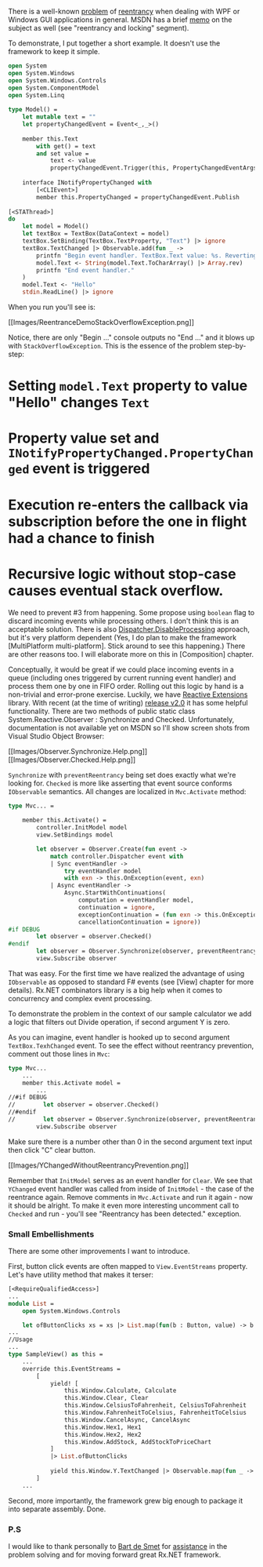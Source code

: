 There is a well-known [problem](http://www.codinghorror.com/blog/2005/08/is-doevents-evil-revisited.html) of [reentrancy](http://blogs.msdn.com/b/cbrumme/archive/2004/02/02/66219.aspx) when dealing with WPF or Windows GUI applications in general. MSDN has a brief [memo](http://msdn.microsoft.com/en-us/library/ms741870.aspx) on the subject as well (see "reentrancy and locking" segment). 

To demonstrate, I put together a short example. It doesn't use the framework to keep it simple. 
```ocaml
open System
open System.Windows
open System.Windows.Controls
open System.ComponentModel 
open System.Linq
  
type Model() = 
    let mutable text = ""
    let propertyChangedEvent = Event<_,_>()
    
    member this.Text 
        with get() = text 
        and set value = 
            text <- value
            propertyChangedEvent.Trigger(this, PropertyChangedEventArgs "Text")
    
    interface INotifyPropertyChanged with
        [<CLIEvent>]
        member this.PropertyChanged = propertyChangedEvent.Publish
    
[<STAThread>] 
do
    let model = Model()
    let textBox = TextBox(DataContext = model)
    textBox.SetBinding(TextBox.TextProperty, "Text") |> ignore
    textBox.TextChanged |> Observable.add(fun _ ->
        printfn "Begin event handler. TextBox.Text value: %s. Reverting ..." model.Text
        model.Text <- String(model.Text.ToCharArray() |> Array.rev)
        printfn "End event handler."
    )
    model.Text <- "Hello"
    stdin.ReadLine() |> ignore
```
When you run you'll see is: 

[[Images/ReentranceDemoStackOverflowException.png]]

Notice, there are only "Begin ..." console outputs no "End ..." and it blows up with `StackOverflowException`. This is the essence of the problem step-by-step:  
  # Setting `model.Text` property to value "Hello" changes `Text`  
  # Property value set and `INotifyPropertyChanged.PropertyChanged` event is triggered 
  # Execution re-enters the callback via subscription before the one in flight had a chance to finish 
  # Recursive logic without stop-case causes eventual stack overflow.

We need to prevent #3 from happening. Some propose using `boolean` flag to discard incoming events while processing others. I don't think this is an acceptable solution. There is also [Dispatcher.DisableProcessing](http://msdn.microsoft.com/en-us/library/system.windows.threading.dispatcher.disableprocessing.aspx) approach, but it's very platform dependent (Yes, I do plan to make the framework [MultiPlatform  multi-platform]. Stick around to see this happening.) There are other reasons too. I will elaborate more on this in [Composition] chapter. 

Conceptually, it would be great if we could place incoming events in a queue (including ones triggered by current running event handler) and process them one by one in FIFO order. Rolling out this logic by hand is a non-trivial and error-prone exercise. Luckily, we have [Reactive Extensions](http://msdn.microsoft.com/en-us/data/gg577609.aspx) library. With recent (at the time of writing) [release v2.0](http://blogs.msdn.com/b/rxteam/archive/2012/08/15/reactive-extensions-v2-0-has-arrived.aspx) it has some helpful functionality. There are two methods of public static class System.Reactive.Observer : Synchronize and Checked. Unfortunately, documentation is not available yet on MSDN so I'll show screen shots from Visual Studio Object Browser: 

[[Images/Observer.Synchronize.Help.png]]
[[Images/Observer.Checked.Help.png]]

`Synchronize` with `preventReentrancy` being set does exactly what we're looking for. `Checked` is more like asserting that event source conforms `IObservable` semantics. All changes are localized in `Mvc.Activate` method: 
```ocaml
type Mvc... =
    
    member this.Activate() =
        controller.InitModel model
        view.SetBindings model

        let observer = Observer.Create(fun event -> 
            match controller.Dispatcher event with
            | Sync eventHandler ->
                try eventHandler model 
                with exn -> this.OnException(event, exn)
            | Async eventHandler -> 
                Async.StartWithContinuations(
                    computation = eventHandler model, 
                    continuation = ignore, 
                    exceptionContinuation = (fun exn -> this.OnException(event, exn)),
                    cancellationContinuation = ignore))
#if DEBUG
        let observer = observer.Checked()
#endif
        let observer = Observer.Synchronize(observer, preventReentrancy = true)
        view.Subscribe observer
```
That was easy. For the first time we have realized the advantage of using `IObservable` as opposed to standard F# events (see [View] chapter for more details). Rx.NET combinators library is a big help when it comes to concurrency and complex event processing. 

To demonstrate the problem in the context of our sample calculator we add a logic that filters out Divide operation, if second argument Y is zero. 

As you can imagine, event handler is hooked up to second argument `TextBox.TexhChanged` event. To see the effect without reentrancy prevention, comment out those lines in `Mvc`: 
```ocaml
type Mvc...
    ...
    member this.Activate model =
        ...
//#if DEBUG
//        let observer = observer.Checked()
//#endif
//        let observer = Observer.Synchronize(observer, preventReentrancy = true)
        view.Subscribe observer
```
Make sure there is a number other than 0 in the second argument text input then click "C" clear button. 

[[Images/YChangedWithoutReentrancyPrevention.png]]

Remember that `InitModel` serves as an event handler for `Clear`. We see that `YChanged` event handler was called from inside of `InitModel` - the case of the reentrance again. Remove comments in `Mvc.Activate` and run it again - now it should be alright. To make it even more interesting uncomment call to `Checked` and run - you'll see "Reentrancy has been detected." exception. 

### Small Embellishments

There are some other improvements I want to introduce.  

First, button click events are often mapped to `View.EventStreams` property. Let's have utility method that makes it terser: 
```ocaml
[<RequireQualifiedAccess>]
...
module List =
    open System.Windows.Controls

    let ofButtonClicks xs = xs |> List.map(fun(b : Button, value) -> b.Click |> Observable.mapTo value)
...
//Usage
...
type SampleView() as this =
    ...
    override this.EventStreams = 
        [ 
            yield! [
                this.Window.Calculate, Calculate 
                this.Window.Clear, Clear 
                this.Window.CelsiusToFahrenheit, CelsiusToFahrenheit 
                this.Window.FahrenheitToCelsius, FahrenheitToCelsius 
                this.Window.CancelAsync, CancelAsync 
                this.Window.Hex1, Hex1 
                this.Window.Hex2, Hex2 
                this.Window.AddStock, AddStockToPriceChart 
            ]
            |> List.ofButtonClicks 
                 
            yield this.Window.Y.TextChanged |> Observable.map(fun _ -> YChanged(this.Window.Y.Text))
        ] 
    ...
```
Second, more importantly, the framework grew big enough to package it into separate assembly. Done. 

### P.S
I would like to thank personally to [Bart de Smet](http://channel9.msdn.com/Tags/bart+de+smet) for [assistance](http://social.msdn.microsoft.com/Forums/en-US/rx/thread/2fc29cbc-145a-4aba-9820-84b7e5dbf908) in the problem solving and for moving forward great Rx.NET framework.